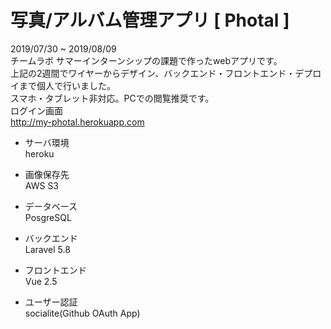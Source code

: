 # 写真/アルバム管理アプリ [ Photal ]


2019/07/30 ~ 2019/08/09<br>
チームラボ サマーインターンシップの課題で作ったwebアプリです。<br>
上記の2週間でワイヤーからデザイン、バックエンド・フロントエンド・デプロイまで個人で行いました。<br>
スマホ・タブレット非対応。PCでの閲覧推奨です。
<br>
ログイン画面<br>
http://my-photal.herokuapp.com

- サーバ環境<br>
  heroku
  
- 画像保存先<br>
  AWS S3
  
- データベース<br>
  PosgreSQL
  
- バックエンド<br>
  Laravel 5.8
  
- フロントエンド<br>
  Vue 2.5

- ユーザー認証<br>
  socialite(Github OAuth App)

